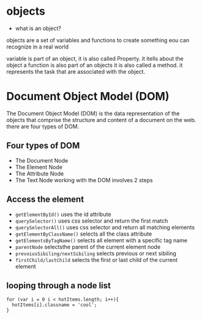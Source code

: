 # objects
* what is an object?

objects are a set of variables and functions to create something eou can recognize in a real world

variable is part of an object, it is also called Property. it itells about the object
a function is also part of an objects it is also called a method. it represents the task that are associated with the object.

# Document Object Model (DOM)
The Document Object Model (DOM) is the data representation of the objects that comprise the structure and content of a document on the web.
there are four types of DOM.
## Four types of DOM
- The Document Node
- The Element Node
- The Attribute Node
- The Text Node
working with the DOM involves 2 steps
##  Access the element
- `getElementById()` uses the id attribute
- `querySelector()` uses css selector and return the first match
- `querySelectorAll()` uses css selector and return all matching elements
- `getElementByClassName()` selects all the class attribute
- `getElementsByTagName()` selects all element with a specific tag name
- `parentNode` selectsthe parent of the current element node
- `prevoiusSibiling/nextSibiling` selects previous or next sibiling
- `firstChild/lastChild` selects the first or last child of the current element
## looping through a node list 
```
for (var i = 0 i < hotItems.length; i++){
  hotItems[i].classname = 'cool';
}
```
